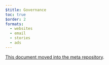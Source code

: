 ```yaml
---
$title: Governance
toc: true
$order: 2
formats:
  - websites
  - email
  - stories
  - ads
---
```


[This document moved into the meta repository](https://github.com/ampproject/meta/blob/master/GOVERNANCE.md).
